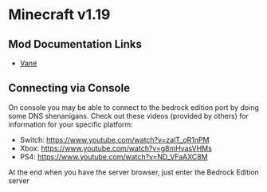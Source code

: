 # Minecraft v1.19

## Mod Documentation Links
- [Vane](https://oddlama.github.io/vane/)

## Connecting via Console
On console you may be able to connect to the bedrock edition port by doing some DNS shenanigans. Check out these videos (provided by others) for information for your specific platform: 

- Switch: https://www.youtube.com/watch?v=zalT_oR1nPM
- Xbox: https://www.youtube.com/watch?v=g8mHvasVHMs
- PS4: https://www.youtube.com/watch?v=ND_VFaAXC8M

At the end when you have the server browser, just enter the Bedrock Edition server